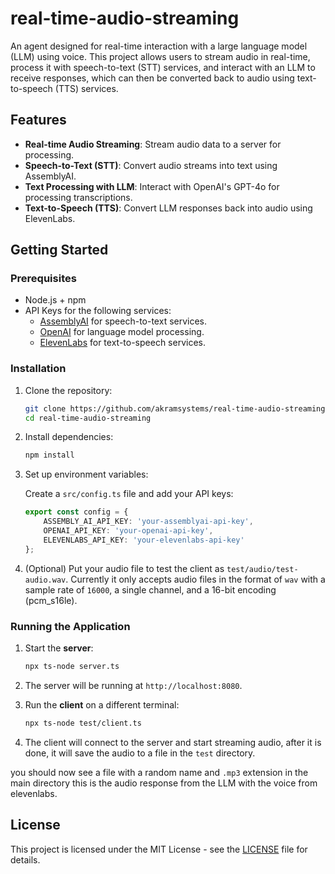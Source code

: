 # real-time-audio-streaming

An agent designed for real-time interaction with a large language model (LLM) using voice. This project allows users to stream audio in real-time, process it with speech-to-text (STT) services, and interact with an LLM to receive responses, which can then be converted back to audio using text-to-speech (TTS) services.


## Features

- **Real-time Audio Streaming**: Stream audio data to a server for processing.
- **Speech-to-Text (STT)**: Convert audio streams into text using AssemblyAI.
- **Text Processing with LLM**: Interact with OpenAI's GPT-4o for processing transcriptions.
- **Text-to-Speech (TTS)**: Convert LLM responses back into audio using ElevenLabs.

## Getting Started

### Prerequisites

- Node.js + npm
- API Keys for the following services:
    - [AssemblyAI](https://www.assemblyai.com/) for speech-to-text services. 
    - [OpenAI](https://www.openai.com/) for language model processing. 
    - [ElevenLabs](https://www.elevenlabs.io/) for text-to-speech services.


### Installation

1. Clone the repository:

   ```bash
   git clone https://github.com/akramsystems/real-time-audio-streaming
   cd real-time-audio-streaming
   ```

2. Install dependencies:

   ```bash
   npm install
   ```

3. Set up environment variables:

   Create a `src/config.ts` file and add your API keys:

   ```typescript
   export const config = {
       ASSEMBLY_AI_API_KEY: 'your-assemblyai-api-key',
       OPENAI_API_KEY: 'your-openai-api-key',
       ELEVENLABS_API_KEY: 'your-elevenlabs-api-key'
   };
   ```

4. (Optional) Put your audio file to test the client as `test/audio/test-audio.wav`.  Currently it only accepts audio files in the format of `wav` with a sample rate of `16000`, a single channel, and a 16-bit encoding (pcm_s16le).



### Running the Application

1. Start the __server__:

   ```bash
   npx ts-node server.ts
   ```

2. The server will be running at `http://localhost:8080`.

3. Run the __client__ on a different terminal:

   ```bash
   npx ts-node test/client.ts
   ```

4. The client will connect to the server and start streaming audio, after it is done, it will save the audio to a file in the `test` directory.

you should now see a file with a random name and `.mp3` extension in the main directory this is the audio response from the LLM with the voice from elevenlabs.


## License

This project is licensed under the MIT License - see the [LICENSE](LICENSE) file for details.


